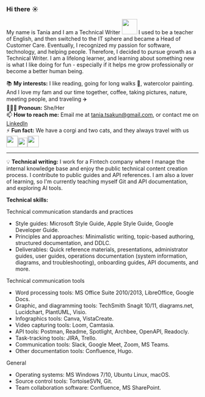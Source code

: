 ### Hi there :sunny:

My name is Tania and I am a Technical Writer <img height="40" src="https://user-images.githubusercontent.com/112710487/233798019-fd088341-6628-4b55-92ca-c7f183f6fbcc.png">
I used to be a teacher of English, and then switched to the IT sphere and became a Head of Customer Care. Eventually, I recognized my passion for software, technology, and helping people. Therefore, I decided to pursue growth as a Technical Writer. I am a lifelong learner, and learning about something new is what I like doing for fun - especially if it helps me grow professionally or become a better human being.

📚 **My interests:** I like reading, going for long walks :paw_prints:, watercolor painting. And I love my fam and our time together, coffee, taking pictures, nature, meeting people, and traveling ✈️ <br>
👩🏾‍💻 **Pronoun:** She/Her<br>
📫 **How to reach me:** Email me at tania.tsakun@gmail.com, or contact me on [LinkedIn](https://www.linkedin.com/in/tetiana-tsakun/)<br>
⚡ **Fun fact:** We have a corgi and two cats, and they always travel with us <img height="30" src="https://user-images.githubusercontent.com/112710487/233803159-f6a9ee74-03aa-4cbf-bbba-e0e6b45e35a4.png"><img height="25" src="https://user-images.githubusercontent.com/112710487/233803263-34a4e46f-09a9-4ebb-b7fa-2a9a46100592.png"><img height="30" src="https://user-images.githubusercontent.com/112710487/233803419-4a2668a9-7e16-4f3e-8818-40701b0d855e.png">

___

💡 **Technical writing:** I work for a Fintech company where I manage the internal knowledge base and enjoy the public technical content creation process. I contribute to public guides and API references. I am also a lover of learning, so I'm currently teaching myself Git and API documentation, and exploring AI tools.<br>

**Technical skills:**

Technical communication standards and practices

  * Style guides: Microsoft Style Guide, Apple Style Guide, Google Developer Guide.
  * Principles and approaches: Minimalistic writing, topic-based authoring, structured documentation, and DDLC.
  * Deliverables: Quick reference materials, presentations, administrator guides, user guides, operations documentation (system information, diagrams, and troubleshooting), onboarding guides, API documents, and more.

Technical communication tools

  * Word processing tools: MS Office Suite 2010/2013, LibreOffice, Google Docs. 
  * Graphic, and diagramming tools: TechSmith Snagit 10/11, diagrams.net, Lucidchart, PlantUML, Visio.
  * Infographics tools: Canva, VistaCreate.
  * Video capturing tools: Loom, Camtasia.
  * API tools: Postman, Readme, Spotlight, Archbee, OpenAPI, Readocly.
  * Task-tracking tools: JIRA, Trello.
  * Communication tools: Slack, Google Meet, Zoom, MS Teams.
  * Other documentation tools: Confluence, Hugo.

General

  * Operating systems: MS Windows 7/10, Ubuntu Linux, macOS.
  * Source control tools: TortoiseSVN, Git.
  * Team collaboration software: Confluence, MS SharePoint.

